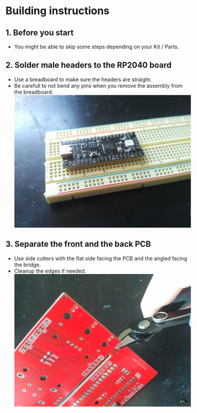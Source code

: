 # Building instructions
## 1. Before you start
- You might be able to skip some steps depending on your Kit / Parts.
## 2. Solder male headers to the RP2040 board
- Use a breadboard to make sure the headers are straight. 
- Be carefull to not bend any pins when you remove the assembly from the breadboard.
![image](images/rp2040_board.jpg)
## 3. Separate the front and the back PCB
- Use side cutters with the flat side facing the PCB and the angled facing the bridge.
- Cleanup the edges if needed.
![image](images/cut_pcb.jpg)
